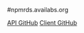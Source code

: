 #npmrds.availabs.org

[API GitHub](https://github.com/availabs/NPMRDS_Data)
[Client GitHub](https://github.com/availabs/NPMRDS_reboot)
